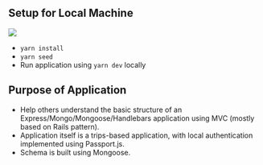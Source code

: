 ## Setup for Local Machine





<a href="https://imgflip.com/gif/2fpga7"><img src="https://i.imgflip.com/2fpga7.gif"></a>





- `yarn install`
- `yarn seed`
- Run application using `yarn dev` locally

## Purpose of Application
- Help others understand the basic structure of an Express/Mongo/Mongoose/Handlebars application using MVC (mostly based on Rails pattern).
- Application itself is a trips-based application, with local authentication implemented using Passport.js. 
- Schema is built using Mongoose.
